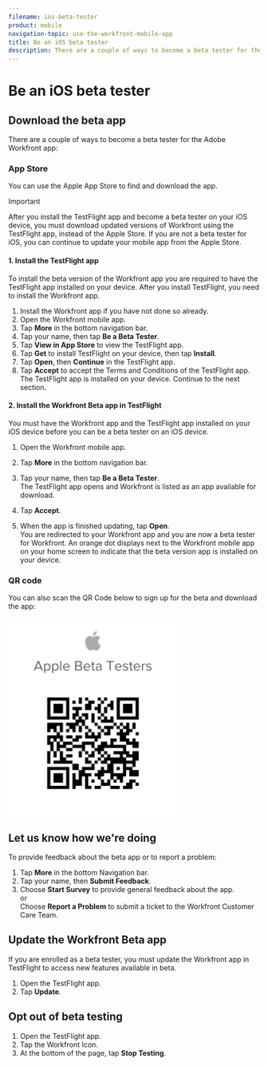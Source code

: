 ```yaml
---
filename: ios-beta-tester
product: mobile
navigation-topic: use-the-workfront-mobile-app
title: Be an iOS beta tester
description: There are a couple of ways to become a beta tester for the Adobe Workfront app - EDIT ME.
---
```


# Be an iOS beta tester

## Download the beta app

There are a couple of ways to become a beta tester for the Adobe Workfront app:

### App Store

You can use the Apple App Store to find and download the app.

>[!IMPORTANT]
>
>After you install the TestFlight app and become a beta tester on your iOS device, you must download updated versions of Workfront using the TestFlight app, instead of the Apple Store. If you are not a beta tester for iOS, you can continue to update your mobile app from the Apple Store.

#### 1. Install the TestFlight app

To install the beta version of the Workfront app you are required to have the TestFlight app installed on your device. After you install TestFlight, you need to install the Workfront app.

1. Install the Workfront app if you have not done so already.
1. Open the Workfront mobile app.
1. Tap **More** in the bottom navigation bar.
1. Tap your name, then tap **Be a Beta Tester**.
1. Tap **View in App Store** to view the TestFlight app.
1. Tap **Get** to install TestFlight on your device, then tap **Install**.
1. Tap **Open**, then **Continue** in the TestFlight app.
1. Tap **Accept** to accept the Terms and Conditions of the TestFlight app.  
   The TestFlight app is installed on your device. Continue to the next section.

#### 2. Install the Workfront Beta app in TestFlight

You must have the Workfront app and the TestFlight app installed on your iOS device before you can be a beta tester on an iOS device.

1. Open the Workfront mobile app.
1. Tap **More** in the bottom navigation bar.
1. Tap your name, then tap **Be a Beta Tester**.  
   The TestFlight app opens and Workfront is listed as an app available for download.

1. Tap **Accept**.
1. When the app is finished updating, tap **Open**.  
   You are redirected to your Workfront app and you are now a beta tester for Workfront. An orange dot displays next to the Workfront mobile app on your home screen to indicate that the beta version app is installed on your device.

### QR code

You can also scan the QR Code below to sign up for the beta and download the app:

![](assets/ios-qr-code-350x397.png)

## Let us know how we're doing

To provide feedback about the beta app or to report a problem:

1. Tap **More** in the bottom Navigation bar.
1. Tap your name, then **Submit Feedback**.
1. Choose **Start Survey** to provide general feedback about the app.  
   or  
   Choose **Report a Problem** to submit a ticket to the Workfront Customer Care Team.

## Update the Workfront Beta app

If you are enrolled as a beta tester, you must update the Workfront app in TestFlight to access new features available in beta.

1. Open the TestFlight app.
1. Tap **Update**.

## Opt out of beta testing

1. Open the TestFlight app.
1. Tap the Workfront Icon.
1. At the bottom of the page, tap **Stop Testing**.

